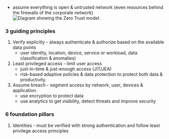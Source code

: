 - assume everything is open & untrusted network (even resources behind the firewalls of the corporate network)
![Diagram showing the Zero Trust model.](https://learn.microsoft.com/en-us/training/wwl-sci/describe-security-concepts-methodologies/media/2-zero-trust-pillars-v2.png)

### 3 guiding principles
1. Verify explicitly - always authenticate & authorize based on the available data points
	- user identity, location, device, service or workload, data classification & anomalies)
2. Least privileged access - limit user access
	- just-in-time & just-enough access (JIT/JEA)
	- risk-based adaptive policies & data protection to protect both data & productivity.
3. Assume breach - segment access by network, user, devices & application.
	- use encryption to protect data
	- use analytics to get visibility, detect threats and improve security

### 6 foundation pillars
1. Identities - must be verified with strong authentication and follow least privilege access principles
